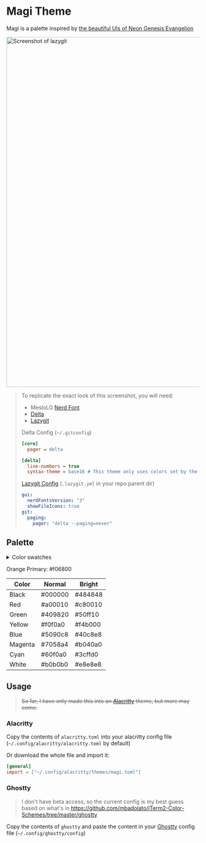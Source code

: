 # Magi Theme

Magi is a palette inspired by [the beautiful UIs of Neon Genesis Evangelion](https://www.reddit.com/r/FUI/comments/762sx3/neon_genesis_evangelion_fui_images_and_gifs/)

<img width="912" alt="Screenshot of lazygit" src="https://github.com/user-attachments/assets/8981ec19-f86a-4c55-a8f4-e3927bab4351">

>To replicate the exact look of this screenshot, you will need:
>
> - MesloLG [Nerd Font](https://github.com/ryanoasis/nerd-fonts)
> - [Delta](https://github.com/dandavison/delta)
> - [Lazygit](https://github.com/jesseduffield/lazygit)
>
> Delta Config (`~/.gitconfig`)
>
> ```ini
> [core]
>   pager = delta
> 
> [delta]
>   line-numbers = true
>   syntax-theme = base16 # This theme only uses colors set by the terminal
> ```
>
> [Lazygit Config](https://github.com/jesseduffield/lazygit/blob/master/docs/Config.md) (`.lazygit.yml` in your repo parent dir)
>
> ```yaml
> gui:
>   nerdFontsVersion: "3"
>   showFileIcons: true
> git:
>   paging:
>     pager: "delta --paging=never"
> ```

## Palette

<details>
<summary>Color swatches</summary>

![Color Picker - F06800](https://github.com/user-attachments/assets/103854fb-f976-4cfc-acf1-3a152155f01f)

![magi-normal](https://github.com/user-attachments/assets/921d002d-d7fa-4bc0-8809-1783b89c9268)

![magi-bright](https://github.com/user-attachments/assets/9bdc9a91-1106-4623-b0f7-434fae052896)
</details>

Orange Primary: #f06800

| Color   | Normal  | Bright  |
| ------- | ------- | ------- |
| Black   | #000000 | #484848 |
| Red     | #a00010 | #c80010 |
| Green   | #409820 | #50ff10 |
| Yellow  | #f0f0a0 | #f4b000 |
| Blue    | #5090c8 | #40c8e8 |
| Magenta | #7058a4 | #b040a0 |
| Cyan    | #60f0a0 | #3cffd0 |
| White   | #b0b0b0 | #e8e8e8 |

## Usage

> ~~So far, I have only made this into an [Alacritty](https://github.com/alacritty/alacritty) theme, but more may come.~~

### Alacritty

Copy the contents of `alacritty.toml` into your alacritty config file (`~/.config/alacritty/alacritty.toml` by default)

Or download the whole file and import it:

```toml
[general]
import = ["~/.config/alacritty/themes/magi.toml"]
```

### Ghostty

> I don't have beta access, so the current config is my best guess based on what's in <https://github.com/mbadolato/iTerm2-Color-Schemes/tree/master/ghostty>

Copy the contents of `ghostty` and paste the content in your [Ghostty](https://github.com/ghostty-org) config file (`~/.config/ghostty/config`)
